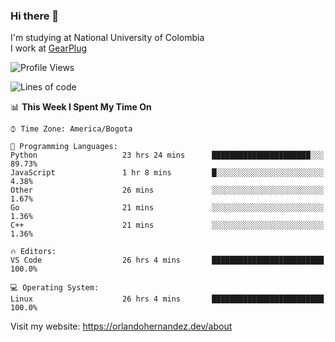 ### Hi there 👋


<!--**AR4Z/AR4Z** is a ✨ _special_ ✨ repository because its `README.md` (this file) appears on your GitHub profile.

Here are some ideas to get you started:-->
I'm studying at National University of Colombia
<br>
I work at <a href="https://gearplug.io/en/">GearPlug</a>
<br>

<!--START_SECTION:waka-->
![Profile Views](http://img.shields.io/badge/Profile%20Views-0-blue)

![Lines of code](https://img.shields.io/badge/From%20Hello%20World%20I%27ve%20Written-22.1%20million%20lines%20of%20code-blue)

📊 **This Week I Spent My Time On** 

```text
⌚︎ Time Zone: America/Bogota

💬 Programming Languages: 
Python                   23 hrs 24 mins      ██████████████████████░░░   89.73% 
JavaScript               1 hr 8 mins         █░░░░░░░░░░░░░░░░░░░░░░░░   4.38% 
Other                    26 mins             ░░░░░░░░░░░░░░░░░░░░░░░░░   1.67% 
Go                       21 mins             ░░░░░░░░░░░░░░░░░░░░░░░░░   1.36% 
C++                      21 mins             ░░░░░░░░░░░░░░░░░░░░░░░░░   1.36%

🔥 Editors: 
VS Code                  26 hrs 4 mins       █████████████████████████   100.0%

💻 Operating System: 
Linux                    26 hrs 4 mins       █████████████████████████   100.0%

```


<!--END_SECTION:waka-->


Visit my website: https://orlandohernandez.dev/about

